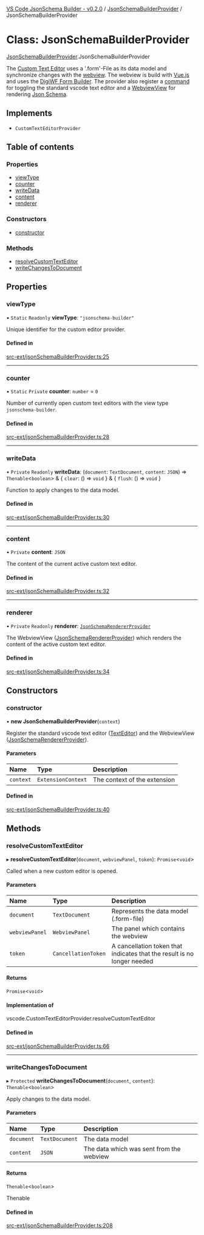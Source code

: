 [VS Code JsonSchema Builder - v0.2.0](../documentation.md) / [JsonSchemaBuilderProvider](../modules/JsonSchemaBuilderProvider.md) / JsonSchemaBuilderProvider

# Class: JsonSchemaBuilderProvider

[JsonSchemaBuilderProvider](../modules/JsonSchemaBuilderProvider.md).JsonSchemaBuilderProvider

The [Custom Text Editor](https://code.visualstudio.com/api/extension-guides/custom-editors) uses a '.form'-File as its
data model and synchronize changes with the [webview](https://code.visualstudio.com/api/extension-guides/webview).
The webview is build with [Vue.js](https://vuejs.org/) and uses the [DigiWF Form Builder](https://github.com/it-at-m/digiwf-form-builder).
The provider also register a [command](https://code.visualstudio.com/api/extension-guides/command) for toggling the
standard vscode text editor and a [WebviewView](https://code.visualstudio.com/api/extension-guides/webview)
for rendering [Json Schema](https://json-schema.org/).

## Implements

- `CustomTextEditorProvider`

## Table of contents

### Properties

- [viewType](JsonSchemaBuilderProvider.JsonSchemaBuilderProvider.md#viewtype)
- [counter](JsonSchemaBuilderProvider.JsonSchemaBuilderProvider.md#counter)
- [writeData](JsonSchemaBuilderProvider.JsonSchemaBuilderProvider.md#writedata)
- [content](JsonSchemaBuilderProvider.JsonSchemaBuilderProvider.md#content)
- [renderer](JsonSchemaBuilderProvider.JsonSchemaBuilderProvider.md#renderer)

### Constructors

- [constructor](JsonSchemaBuilderProvider.JsonSchemaBuilderProvider.md#constructor)

### Methods

- [resolveCustomTextEditor](JsonSchemaBuilderProvider.JsonSchemaBuilderProvider.md#resolvecustomtexteditor)
- [writeChangesToDocument](JsonSchemaBuilderProvider.JsonSchemaBuilderProvider.md#writechangestodocument)

## Properties

### viewType

▪ `Static` `Readonly` **viewType**: ``"jsonschema-builder"``

Unique identifier for the custom editor provider.

#### Defined in

[src-ext/jsonSchemaBuilderProvider.ts:25](https://github.com/FlowSquad/vs-code-vuetify-jsonschema-builder/blob/2277f08/src-ext/jsonSchemaBuilderProvider.ts#L25)

___

### counter

▪ `Static` `Private` **counter**: `number` = `0`

Number of currently open custom text editors with the view type `jsonschema-builder`.

#### Defined in

[src-ext/jsonSchemaBuilderProvider.ts:28](https://github.com/FlowSquad/vs-code-vuetify-jsonschema-builder/blob/2277f08/src-ext/jsonSchemaBuilderProvider.ts#L28)

___

### writeData

• `Private` `Readonly` **writeData**: (`document`: `TextDocument`, `content`: `JSON`) => `Thenable`<`boolean`\> & { `clear`: () => `void`  } & { `flush`: () => `void`  }

Function to apply changes to the data model.

#### Defined in

[src-ext/jsonSchemaBuilderProvider.ts:30](https://github.com/FlowSquad/vs-code-vuetify-jsonschema-builder/blob/2277f08/src-ext/jsonSchemaBuilderProvider.ts#L30)

___

### content

• `Private` **content**: `JSON`

The content of the current active custom text editor.

#### Defined in

[src-ext/jsonSchemaBuilderProvider.ts:32](https://github.com/FlowSquad/vs-code-vuetify-jsonschema-builder/blob/2277f08/src-ext/jsonSchemaBuilderProvider.ts#L32)

___

### renderer

• `Private` `Readonly` **renderer**: [`JsonSchemaRendererProvider`](JsonSchemaRendererProvider.JsonSchemaRendererProvider.md)

The WebviewView ([JsonSchemaRendererProvider](../modules/JsonSchemaRendererProvider.md)) which renders the content of the active custom text editor.

#### Defined in

[src-ext/jsonSchemaBuilderProvider.ts:34](https://github.com/FlowSquad/vs-code-vuetify-jsonschema-builder/blob/2277f08/src-ext/jsonSchemaBuilderProvider.ts#L34)

## Constructors

### constructor

• **new JsonSchemaBuilderProvider**(`context`)

Register the standard vscode text editor ([TextEditor](../modules/TextEditor.md)) and the WebviewView ([JsonSchemaRendererProvider](../modules/JsonSchemaRendererProvider.md)).

#### Parameters

| Name | Type | Description |
| :------ | :------ | :------ |
| `context` | `ExtensionContext` | The context of the extension |

#### Defined in

[src-ext/jsonSchemaBuilderProvider.ts:40](https://github.com/FlowSquad/vs-code-vuetify-jsonschema-builder/blob/2277f08/src-ext/jsonSchemaBuilderProvider.ts#L40)

## Methods

### resolveCustomTextEditor

▸ **resolveCustomTextEditor**(`document`, `webviewPanel`, `token`): `Promise`<`void`\>

Called when a new custom editor is opened.

#### Parameters

| Name | Type | Description |
| :------ | :------ | :------ |
| `document` | `TextDocument` | Represents the data model (.form-file) |
| `webviewPanel` | `WebviewPanel` | The panel which contains the webview |
| `token` | `CancellationToken` | A cancellation token that indicates that the result is no longer needed |

#### Returns

`Promise`<`void`\>

#### Implementation of

vscode.CustomTextEditorProvider.resolveCustomTextEditor

#### Defined in

[src-ext/jsonSchemaBuilderProvider.ts:66](https://github.com/FlowSquad/vs-code-vuetify-jsonschema-builder/blob/2277f08/src-ext/jsonSchemaBuilderProvider.ts#L66)

___

### writeChangesToDocument

▸ `Protected` **writeChangesToDocument**(`document`, `content`): `Thenable`<`boolean`\>

Apply changes to the data model.

#### Parameters

| Name | Type | Description |
| :------ | :------ | :------ |
| `document` | `TextDocument` | The data model |
| `content` | `JSON` | The data which was sent from the webview |

#### Returns

`Thenable`<`boolean`\>

Thenable

#### Defined in

[src-ext/jsonSchemaBuilderProvider.ts:208](https://github.com/FlowSquad/vs-code-vuetify-jsonschema-builder/blob/2277f08/src-ext/jsonSchemaBuilderProvider.ts#L208)
